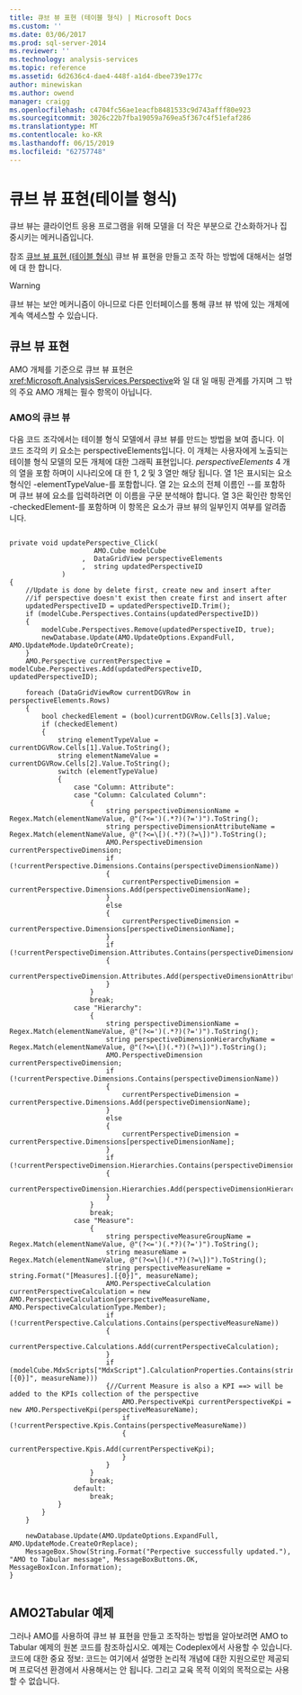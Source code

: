 ```yaml
---
title: 큐브 뷰 표현 (테이블 형식) | Microsoft Docs
ms.custom: ''
ms.date: 03/06/2017
ms.prod: sql-server-2014
ms.reviewer: ''
ms.technology: analysis-services
ms.topic: reference
ms.assetid: 6d2636c4-dae4-448f-a1d4-dbee739e177c
author: minewiskan
ms.author: owend
manager: craigg
ms.openlocfilehash: c4704fc56ae1eacfb8481533c9d743afff80e923
ms.sourcegitcommit: 3026c22b7fba19059a769ea5f367c4f51efaf286
ms.translationtype: MT
ms.contentlocale: ko-KR
ms.lasthandoff: 06/15/2019
ms.locfileid: "62757748"
---
```

# <a name="perspective-representation-tabular"></a>큐브 뷰 표현(테이블 형식)
  큐브 뷰는 클라이언트 응용 프로그램을 위해 모델을 더 작은 부분으로 간소화하거나 집중시키는 메커니즘입니다.  
  
 참조 [큐브 뷰 표현 (테이블 형식)](perspective-representation-tabular.md) 큐브 뷰 표현을 만들고 조작 하는 방법에 대해서는 설명에 대 한 합니다.  
  
> [!WARNING]  
>  큐브 뷰는 보안 메커니즘이 아니므로 다른 인터페이스를 통해 큐브 뷰 밖에 있는 개체에 계속 액세스할 수 있습니다.  
  
## <a name="perspective-representation"></a>큐브 뷰 표현  
 AMO 개체를 기준으로 큐브 뷰 표현은 <xref:Microsoft.AnalysisServices.Perspective>와 일 대 일 매핑 관계를 가지며 그 밖의 주요 AMO 개체는 필수 항목이 아닙니다.  
  
### <a name="perspective-in-amo"></a>AMO의 큐브 뷰  
 다음 코드 조각에서는 테이블 형식 모델에서 큐브 뷰를 만드는 방법을 보여 줍니다. 이 코드 조각의 키 요소는 perspectiveElements입니다. 이 개체는 사용자에게 노출되는 테이블 형식 모델의 모든 개체에 대한 그래픽 표현입니다. *perspectiveElements* 4 개의 열을 포함 하며이 시나리오에 대 한 1, 2 및 3 열만 해당 됩니다. 열 1은 표시되는 요소 형식인 -elementTypeValue-를 포함합니다. 열 2는 요소의 전체 이름인 --를 포함하며 큐브 뷰에 요소를 입력하려면 이 이름을 구문 분석해야 합니다. 열 3은 확인란 항목인 -checkedElement-를 포함하며 이 항목은 요소가 큐브 뷰의 일부인지 여부를 알려줍니다.  
  
```  
  
private void updatePerspective_Click(  
                     AMO.Cube modelCube  
                  ,  DataGridView perspectiveElements  
                  ,  string updatedPerspectiveID  
             )  
{  
    //Update is done by delete first, create new and insert after  
    //if perspective doesn't exist then create first and insert after  
    updatedPerspectiveID = updatedPerspectiveID.Trim();  
    if (modelCube.Perspectives.Contains(updatedPerspectiveID))  
    {  
        modelCube.Perspectives.Remove(updatedPerspectiveID, true);  
        newDatabase.Update(AMO.UpdateOptions.ExpandFull, AMO.UpdateMode.UpdateOrCreate);  
    }  
    AMO.Perspective currentPerspective = modelCube.Perspectives.Add(updatedPerspectiveID, updatedPerspectiveID);  
  
    foreach (DataGridViewRow currentDGVRow in perspectiveElements.Rows)  
    {  
        bool checkedElement = (bool)currentDGVRow.Cells[3].Value;  
        if (checkedElement)  
        {  
            string elementTypeValue = currentDGVRow.Cells[1].Value.ToString();  
            string elementNameValue = currentDGVRow.Cells[2].Value.ToString();  
            switch (elementTypeValue)  
            {  
                case "Column: Attribute":  
                case "Column: Calculated Column":  
                    {  
                        string perspectiveDimensionName = Regex.Match(elementNameValue, @"(?<=')(.*?)(?=')").ToString();  
                        string perspectiveDimensionAttributeName = Regex.Match(elementNameValue, @"(?<=\[)(.*?)(?=\])").ToString();  
                        AMO.PerspectiveDimension currentPerspectiveDimension;  
                        if (!currentPerspective.Dimensions.Contains(perspectiveDimensionName))  
                        {  
                            currentPerspectiveDimension = currentPerspective.Dimensions.Add(perspectiveDimensionName);  
                        }  
                        else  
                        {  
                            currentPerspectiveDimension = currentPerspective.Dimensions[perspectiveDimensionName];  
                        }  
                        if (!currentPerspectiveDimension.Attributes.Contains(perspectiveDimensionAttributeName))  
                        {  
                            currentPerspectiveDimension.Attributes.Add(perspectiveDimensionAttributeName);  
                        }  
                    }  
                    break;  
                case "Hierarchy":  
                    {  
                        string perspectiveDimensionName = Regex.Match(elementNameValue, @"(?<=')(.*?)(?=')").ToString();  
                        string perspectiveDimensionHierarchyName = Regex.Match(elementNameValue, @"(?<=\[)(.*?)(?=\])").ToString();  
                        AMO.PerspectiveDimension currentPerspectiveDimension;  
                        if (!currentPerspective.Dimensions.Contains(perspectiveDimensionName))  
                        {  
                            currentPerspectiveDimension = currentPerspective.Dimensions.Add(perspectiveDimensionName);  
                        }  
                        else  
                        {  
                            currentPerspectiveDimension = currentPerspective.Dimensions[perspectiveDimensionName];  
                        }  
                        if (!currentPerspectiveDimension.Hierarchies.Contains(perspectiveDimensionHierarchyName))  
                        {  
                            currentPerspectiveDimension.Hierarchies.Add(perspectiveDimensionHierarchyName);  
                        }  
                    }  
                    break;  
                case "Measure":  
                    {  
                        string perspectiveMeasureGroupName = Regex.Match(elementNameValue, @"(?<=')(.*?)(?=')").ToString();  
                        string measureName = Regex.Match(elementNameValue, @"(?<=\[)(.*?)(?=\])").ToString();  
                        string perspectiveMeasureName = string.Format("[Measures].[{0}]", measureName);  
                        AMO.PerspectiveCalculation currentPerspectiveCalculation = new AMO.PerspectiveCalculation(perspectiveMeasureName, AMO.PerspectiveCalculationType.Member);  
                        if (!currentPerspective.Calculations.Contains(perspectiveMeasureName))  
                        {  
                            currentPerspective.Calculations.Add(currentPerspectiveCalculation);  
                        }  
                        if (modelCube.MdxScripts["MdxScript"].CalculationProperties.Contains(string.Format("KPIs.[{0}]", measureName)))  
                        {//Current Measure is also a KPI ==> will be added to the KPIs collection of the perspective  
                            AMO.PerspectiveKpi currentPerspectiveKpi = new AMO.PerspectiveKpi(perspectiveMeasureName);  
                            if (!currentPerspective.Kpis.Contains(perspectiveMeasureName))  
                            {  
                                currentPerspective.Kpis.Add(currentPerspectiveKpi);  
                            }  
                        }  
                    }  
                    break;  
                default:  
                    break;  
            }  
        }  
    }  
  
    newDatabase.Update(AMO.UpdateOptions.ExpandFull, AMO.UpdateMode.CreateOrReplace);  
    MessageBox.Show(String.Format("Perpective successfully updated."), "AMO to Tabular message", MessageBoxButtons.OK, MessageBoxIcon.Information);  
}  
  
```  
  
## <a name="amo2tabular-sample"></a>AMO2Tabular 예제  
 그러나 AMO를 사용하여 큐브 뷰 표현을 만들고 조작하는 방법을 알아보려면 AMO to Tabular 예제의 원본 코드를 참조하십시오. 예제는 Codeplex에서 사용할 수 있습니다. 코드에 대한 중요 정보: 코드는 여기에서 설명한 논리적 개념에 대한 지원으로만 제공되며 프로덕션 환경에서 사용해서는 안 됩니다. 그리고 교육 목적 이외의 목적으로는 사용할 수 없습니다.  
  
  
